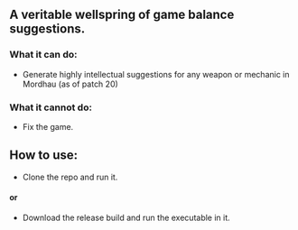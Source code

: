 ## A veritable wellspring of game balance suggestions.

### What it can do:
- Generate highly intellectual suggestions for any weapon or mechanic in Mordhau (as of patch 20)

### What it cannot do:
- Fix the game.

## How to use:
- Clone the repo and run it.
#### or
- Download the release build and run the executable in it.
